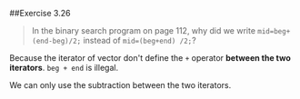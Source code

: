 ##Exercise 3.26
>In the binary search program on page 112,
why did we write `mid=beg+(end-beg)/2;` instead of `mid=(beg+end) /2;`?

Because the iterator of vector don't define the `+` operator **between the two iterators**.
`beg + end` is illegal.

We can only use the subtraction between the two iterators.
